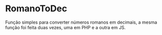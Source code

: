 # RomanoToDec
Função simples para converter números romanos em decimais, a mesma função foi feita duas vezes, uma em PHP e a outra em JS. 

